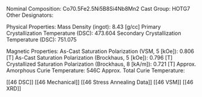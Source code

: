 Nominal Composition: Co70.5Fe2.5Ni5B8Si4Nb8Mn2
Cast Group: HOTG7
Other Designators: 
 
Physical Properties:
Mass Density (ingot): 8.43 [g/cc]
 Primary Crystallization Temperature (DSC): 473.604
Secondary Crystallization Temperature (DSC): 751.075

Magnetic Properties:
As-Cast Saturation Polarization (VSM, 5 [kOe]): 0.806 [T]
As-Cast Saturation Polarization (Brockhaus, 5 [kOe]): 0.796 [T]
Crystallized Saturation Polarization (Brockhaus, 8 [kA/m]): 0.721 [T]
Approx. Amorphous Curie Temperature: 546C
Approx. Total Curie Temperature: 
 
[[46 DSC]]
[[46 Mechanical]]
[[46 Stress Annealing Data]]
[[46 VSM]]
[[46 XRD]]
